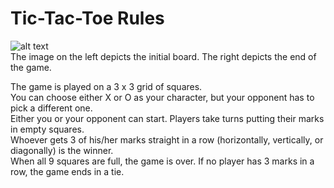# Tic-Tac-Toe Rules

![alt text](https://mathworld.wolfram.com/images/eps-gif/Tic-Tac-Toe_600.gif) <br />
The image on the left depicts the initial board. The right depicts the end of the game.

The game is played on a 3 x 3 grid of squares. <br/>
You can choose either X or O as your character, but your opponent has to pick a different one. <br/>
Either you or your opponent can start. Players take turns putting their marks in empty squares. <br/>
Whoever gets 3 of his/her marks straight in a row (horizontally, vertically, or diagonally) is the winner. <br/>
When all 9 squares are full, the game is over. If no player has 3 marks in a row, the game ends in a tie. <br/>
